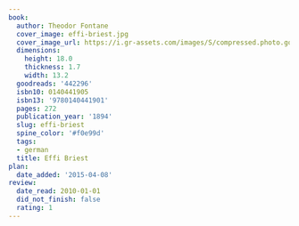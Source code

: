 ```yaml
---
book:
  author: Theodor Fontane
  cover_image: effi-briest.jpg
  cover_image_url: https://i.gr-assets.com/images/S/compressed.photo.goodreads.com/books/1499908468l/442296._SX98_.jpg
  dimensions:
    height: 18.0
    thickness: 1.7
    width: 13.2
  goodreads: '442296'
  isbn10: 0140441905
  isbn13: '9780140441901'
  pages: 272
  publication_year: '1894'
  slug: effi-briest
  spine_color: '#f0e99d'
  tags:
  - german
  title: Effi Briest
plan:
  date_added: '2015-04-08'
review:
  date_read: 2010-01-01
  did_not_finish: false
  rating: 1
---
```

